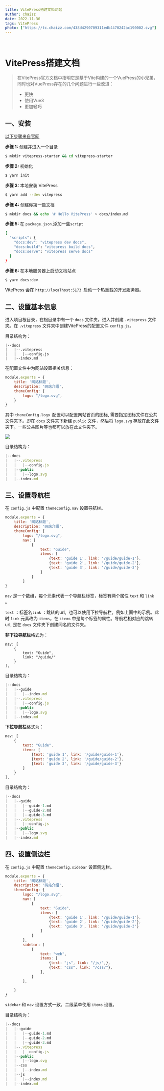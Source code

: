 ```yaml
---
title: VitePress搭建文档网站
author: chaizz
date: 2022-11-30
tags: VitePress
photo: ["https://tc.chaizz.com/438d4290709311edb4470242ac190002.svg"]
---
```


​            

<!--more-->

# VitePress搭建文档

> 在VitePress官方文档中指明它是基于Vite构建的一个VuePress的小兄弟，同时也对VuePress存在的几个问题进行一些改进：
>
> -  更快
> -  使用Vue3
> -  更加轻巧



## 一、安装

[以下步骤来自官网](https://vitejs.cn/vitepress/guide/getting-started.html)

**步骤 1:** 创建并进入一个目录

```sh
$ mkdir vitepress-starter && cd vitepress-starter
```

**步骤 2:** 初始化

```sh
$ yarn init
```

**步骤 3:** 本地安装 VitePress

```sh
$ yarn add --dev vitepress
```

**步骤 4:** 创建你第一篇文档

```sh
$ mkdir docs && echo '# Hello VitePress' > docs/index.md
```

**步骤 5:** 在 `package.json`.添加一些`script`

```sh
{
  "scripts": {
    "docs:dev": "vitepress dev docs",
    "docs:build": "vitepress build docs",
    "docs:serve": "vitepress serve docs"
  }
}
```

**步骤 6:** 在本地服务器上启动文档站点

```sh
$ yarn docs:dev
```

VitePress 会在 `http://localhost:5173 `启动一个热重载的开发服务器。



## 二、设置基本信息

进入项目根目录，在根目录中有一个 `docs` 文件夹，进入并创建 `.vitepress` 文件夹。在 `.vitepress` 文件夹中创建VitePress的配置文件 `config.js`。

目录结构为：

```
|--docs
|	|--.vitepress
|	|	|--config.js
|	|--index.md
```



在配置文件中为网站设置相关信息：

```js
module.exports = {
    title: '网站标题',
    description: '网站介绍',
    themeConfig: {
        logo: "/logo.svg",
    }
}
```

其中 `themeConfig.logo `配置可以配置网站首页的图标, 需要指定图标文件在公共文件夹下。即在 `docs` 文件夹下新建 `public` 文件，然后将 `logo.svg` 存放在此文件夹下。一些公共图片等也都可以放在此文件夹下。

![](https://tc.chaizz.com/d963f51c709711edb4470242ac190002.png)

目录结构为：

```js
|--docs
|	|--.vitepress
|	|	|--config.js
|	|--public
|	|	|--logo.svg
|	|--index.md
```



## 三、设置导航栏

在 `config.js` 中配置 `themeConfig.nav` 设置导航栏。

```js
module.exports = {
    title: '网站标题',
    description: '网站介绍',
    themeConfig: {
        logo: "/logo.svg",
        nav: [
            {
                text: "Guide",
                items: [
                    {text: 'guide 1', link: '/guide/guide-1'},
                    {text: 'guide 2', link: '/guide/guide-2'},
                    {text: 'guide 3', link: '/guide/guide-3'}
                ]
            }
        ]
}
```



`nav` 是一个数组，每个元素代表一个导航栏标签，标签有两个属性 `text` 和 `link` 。

`text` ：标签名`link` ：跳转的url。也可以使用下拉导航栏，例如上面中的示例。此时 `link` 元素改为 `items`，在 `items` 中是每个标签的属性。导航栏相对应的跳转url, 是在 `docs` 文件夹下创建同名的文件夹。

**非下拉导航栏**格式为：

```
nav: [
    {
        text: "Guide",
        link: "/guide/"
    }
],
```

目录结构为：

```js
|--docs
|	|--guide
|	|	|--index.md
|	|--.vitepress
|	|	|--config.js
|	|--public
|	|	|--logo.svg
|	|--index.md
```

**下拉导航栏**格式为：

```js
nav: [
    {
        text: "Guide",
        items: [
            {text: 'guide 1', link: '/guide/guide-1'},
            {text: 'guide 2', link: '/guide/guide-2'},
            {text: 'guide 3', link: '/guide/guide-3'}
        ]
    }
],
```

目录结构为：

```js
|--docs
|	|--guide
|	|	|--guide-1.md
|	|	|--guide-2.md
|	|	|--guide-3.md
|	|--.vitepress
|	|	|--config.js
|	|--public
|	|	|--logo.svg
|	|--index.md
```



## 四、设置侧边栏

在 `config.js` 中配置 `themeConfig.sidebar` 设置侧边栏。

```js
module.exports = {
    title: '网站标题',
    description: '网站介绍',
    themeConfig: {
        logo: "/logo.svg",
        nav: [
            {
                text: "Guide",
                items: [
                    {text: 'guide 1', link: '/guide/guide-1'},
                    {text: 'guide 2', link: '/guide/guide-2'},
                    {text: 'guide 3', link: '/guide/guide-3'}
                ]
            }
        ],
        sidebar: [
            {
                text: "web",
                items: [
                    {text: "js", link: "/js/",},
                    {text: "css", link: "/css/"},
                ],
            }
        ],

    }
}
```



`sidebar` 和 `nav` 设置方式一致，二级菜单使用 `items` 设置。

目录结构为：

```js
|--docs
|	|--guide
|	|	|--guide-1.md
|	|	|--guide-2.md
|	|	|--guide-3.md
|	|--.vitepress
|	|	|--config.js
|	|--public
|	|	|--logo.svg
|	|--css
|	|	|--index.md
|	|--js
|	|	|--index.md
|	|--index.md
```

